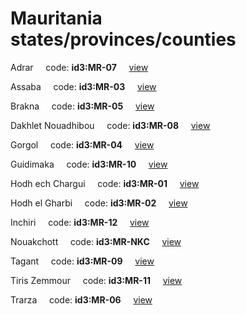 # Mauritania states/provinces/counties
Adrar&nbsp;&nbsp;&nbsp;&nbsp;&nbsp;code: **id3:MR-07**&nbsp;&nbsp;&nbsp;&nbsp;&nbsp;[view](../export/geojson/medium/id3/mr/07.geojson)&nbsp;&nbsp;&nbsp;&nbsp;&nbsp;


Assaba&nbsp;&nbsp;&nbsp;&nbsp;&nbsp;code: **id3:MR-03**&nbsp;&nbsp;&nbsp;&nbsp;&nbsp;[view](../export/geojson/medium/id3/mr/03.geojson)&nbsp;&nbsp;&nbsp;&nbsp;&nbsp;


Brakna&nbsp;&nbsp;&nbsp;&nbsp;&nbsp;code: **id3:MR-05**&nbsp;&nbsp;&nbsp;&nbsp;&nbsp;[view](../export/geojson/medium/id3/mr/05.geojson)&nbsp;&nbsp;&nbsp;&nbsp;&nbsp;


Dakhlet Nouadhibou&nbsp;&nbsp;&nbsp;&nbsp;&nbsp;code: **id3:MR-08**&nbsp;&nbsp;&nbsp;&nbsp;&nbsp;[view](../export/geojson/medium/id3/mr/08.geojson)&nbsp;&nbsp;&nbsp;&nbsp;&nbsp;


Gorgol&nbsp;&nbsp;&nbsp;&nbsp;&nbsp;code: **id3:MR-04**&nbsp;&nbsp;&nbsp;&nbsp;&nbsp;[view](../export/geojson/medium/id3/mr/04.geojson)&nbsp;&nbsp;&nbsp;&nbsp;&nbsp;


Guidimaka&nbsp;&nbsp;&nbsp;&nbsp;&nbsp;code: **id3:MR-10**&nbsp;&nbsp;&nbsp;&nbsp;&nbsp;[view](../export/geojson/medium/id3/mr/10.geojson)&nbsp;&nbsp;&nbsp;&nbsp;&nbsp;


Hodh ech Chargui&nbsp;&nbsp;&nbsp;&nbsp;&nbsp;code: **id3:MR-01**&nbsp;&nbsp;&nbsp;&nbsp;&nbsp;[view](../export/geojson/medium/id3/mr/01.geojson)&nbsp;&nbsp;&nbsp;&nbsp;&nbsp;


Hodh el Gharbi&nbsp;&nbsp;&nbsp;&nbsp;&nbsp;code: **id3:MR-02**&nbsp;&nbsp;&nbsp;&nbsp;&nbsp;[view](../export/geojson/medium/id3/mr/02.geojson)&nbsp;&nbsp;&nbsp;&nbsp;&nbsp;


Inchiri&nbsp;&nbsp;&nbsp;&nbsp;&nbsp;code: **id3:MR-12**&nbsp;&nbsp;&nbsp;&nbsp;&nbsp;[view](../export/geojson/medium/id3/mr/12.geojson)&nbsp;&nbsp;&nbsp;&nbsp;&nbsp;


Nouakchott&nbsp;&nbsp;&nbsp;&nbsp;&nbsp;code: **id3:MR-NKC**&nbsp;&nbsp;&nbsp;&nbsp;&nbsp;[view](../export/geojson/medium/id3/mr/nkc.geojson)&nbsp;&nbsp;&nbsp;&nbsp;&nbsp;


Tagant&nbsp;&nbsp;&nbsp;&nbsp;&nbsp;code: **id3:MR-09**&nbsp;&nbsp;&nbsp;&nbsp;&nbsp;[view](../export/geojson/medium/id3/mr/09.geojson)&nbsp;&nbsp;&nbsp;&nbsp;&nbsp;


Tiris Zemmour&nbsp;&nbsp;&nbsp;&nbsp;&nbsp;code: **id3:MR-11**&nbsp;&nbsp;&nbsp;&nbsp;&nbsp;[view](../export/geojson/medium/id3/mr/11.geojson)&nbsp;&nbsp;&nbsp;&nbsp;&nbsp;


Trarza&nbsp;&nbsp;&nbsp;&nbsp;&nbsp;code: **id3:MR-06**&nbsp;&nbsp;&nbsp;&nbsp;&nbsp;[view](../export/geojson/medium/id3/mr/06.geojson)&nbsp;&nbsp;&nbsp;&nbsp;&nbsp;


